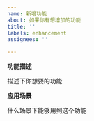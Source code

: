 ```yaml
---
name: 新增功能
about: 如果你有想增加的功能
title: ''
labels: enhancement
assignees: ''

---
```


**功能描述**

描述下你想要的功能

**应用场景**

什么场景下能够用到这个功能
